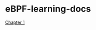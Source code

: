 # eBPF-learning-docs

[Chapter 1](https://github.com/Raihan-009/eBPF-learning-docs/blob/main/chapter1/Readme.md)
